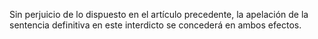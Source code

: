 Sin perjuicio de lo dispuesto en el artículo precedente, la apelación de la sentencia definitiva en este interdicto se concederá en ambos efectos.